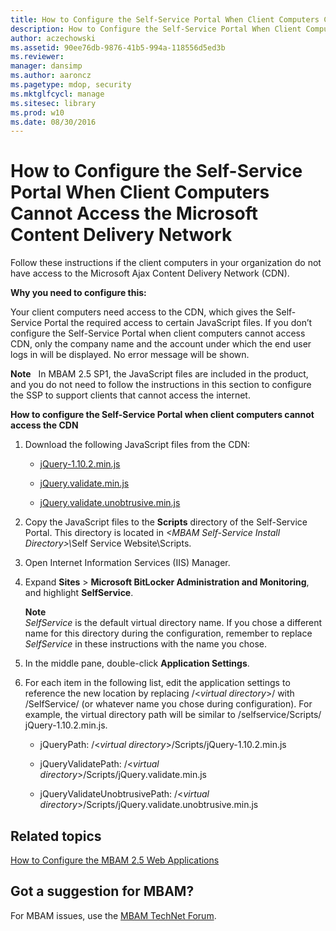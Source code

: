 ```yaml
---
title: How to Configure the Self-Service Portal When Client Computers Cannot Access the Microsoft Content Delivery Network
description: How to Configure the Self-Service Portal When Client Computers Cannot Access the Microsoft Content Delivery Network
author: aczechowski
ms.assetid: 90ee76db-9876-41b5-994a-118556d5ed3b
ms.reviewer: 
manager: dansimp
ms.author: aaroncz
ms.pagetype: mdop, security
ms.mktglfcycl: manage
ms.sitesec: library
ms.prod: w10
ms.date: 08/30/2016
---
```



# How to Configure the Self-Service Portal When Client Computers Cannot Access the Microsoft Content Delivery Network


Follow these instructions if the client computers in your organization do not have access to the Microsoft Ajax Content Delivery Network (CDN).

**Why you need to configure this:**

Your client computers need access to the CDN, which gives the Self-Service Portal the required access to certain JavaScript files. If you don’t configure the Self-Service Portal when client computers cannot access CDN, only the company name and the account under which the end user logs in will be displayed. No error message will be shown.

**Note**  
In MBAM 2.5 SP1, the JavaScript files are included in the product, and you do not need to follow the instructions in this section to configure the SSP to support clients that cannot access the internet.

 

**How to configure the Self-Service Portal when client computers cannot access the CDN**

1. Download the following JavaScript files from the CDN:

   -   [jQuery-1.10.2.min.js](https://go.microsoft.com/fwlink/?LinkID=390515)

   -   [jQuery.validate.min.js](https://go.microsoft.com/fwlink/?LinkID=390516)

   -   [jQuery.validate.unobtrusive.min.js](https://go.microsoft.com/fwlink/?LinkID=390517)

2. Copy the JavaScript files to the **Scripts** directory of the Self-Service Portal. This directory is located in <em>&lt;MBAM Self-Service Install Directory&gt;\\</em>Self Service Website\\Scripts.

3. Open Internet Information Services (IIS) Manager.

4. Expand **Sites** &gt; **Microsoft BitLocker Administration and Monitoring**, and highlight **SelfService**.

   **Note**  
   *SelfService* is the default virtual directory name. If you chose a different name for this directory during the configuration, remember to replace *SelfService* in these instructions with the name you chose.

     

5. In the middle pane, double-click **Application Settings**.

6. For each item in the following list, edit the application settings to reference the new location by replacing /&lt;*virtual directory*&gt;/ with /SelfService/ (or whatever name you chose during configuration). For example, the virtual directory path will be similar to /selfservice/Scripts/ jQuery-1.10.2.min.js.

   -   jQueryPath: /&lt;*virtual directory*&gt;/Scripts/jQuery-1.10.2.min.js

   -   jQueryValidatePath: /&lt;*virtual directory*&gt;/Scripts/jQuery.validate.min.js

   -   jQueryValidateUnobtrusivePath: /&lt;*virtual directory*&gt;/Scripts/jQuery.validate.unobtrusive.min.js



## Related topics


[How to Configure the MBAM 2.5 Web Applications](how-to-configure-the-mbam-25-web-applications.md)

 

## Got a suggestion for MBAM?

For MBAM issues, use the [MBAM TechNet Forum](https://social.technet.microsoft.com/Forums/home?forum=mdopmbam). 





